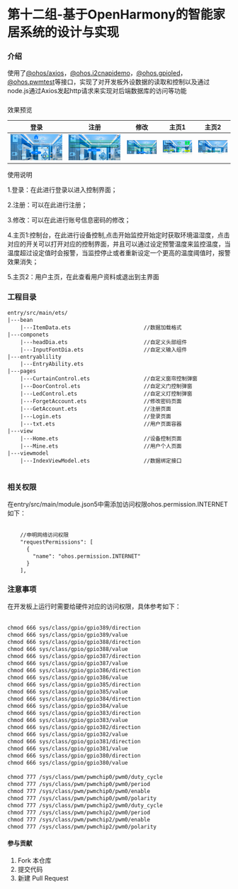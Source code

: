 # 第十二组-基于OpenHarmony的智能家居系统的设计与实现

###  介绍

使用了[@ohos/axios]()，[@ohos.i2cnapidemo](entry/src/main/@ohos.i2cnapidemo.d.ts)，[@ohos.gpioled](entry/src/main/@ohos.gpioled.d.ts)，[@ohos.pwmtest](entry/src/main/@ohos.pwmtest.d.ts)等接口，实现了对开发板外设数据的读取和控制以及通过node.js通过Axios发起http请求来实现对后端数据库的访问等功能

###

效果预览

| 登录                                                                                                                                                                  | 注册                                                                                                                                                                 | 修改                                                                                                                                                                  | 主页1                                                                                                                                                                 | 主页2                                                                                                                                                                 |
|---------------------------------------------------------------------------------------------------------------------------------------------------------------------|--------------------------------------------------------------------------------------------------------------------------------------------------------------------|---------------------------------------------------------------------------------------------------------------------------------------------------------------------|---------------------------------------------------------------------------------------------------------------------------------------------------------------------|---------------------------------------------------------------------------------------------------------------------------------------------------------------------|
| ![image](entry/src/main/resources/base/media/denglu.jpg) | ![image](entry/src/main/resources/base/media/zhuce.jpg) | ![image](entry/src/main/resources/base/media/xiugai.jpg) | ![image](entry/src/main/resources/base/media/zhuye1.jpg) | ![image](entry/src/main/resources/base/media/zhuye2.jpg) |

使用说明

1.登录：在此进行登录以进入控制界面；

2.注册：可以在此进行注册；

3.修改：可以在此进行账号信息密码的修改；

4.主页1:控制台，在此进行设备控制,点击开始监控开始定时获取环境温湿度，点击对应的开关可以打开对应的控制界面，并且可以通过设定预警温度来监控温度，当温度超过设定值时会报警，当监控停止或者重新设定一个更高的温度阈值时，报警效果消失；

5.主页2：用户主页，在此查看用户资料或退出到主界面

### 工程目录

```
entry/src/main/ets/
|---bean
    |---ItemData.ets                       //数据加载格式
|---componets
    |---headDia.ets                        //自定义头部组件
    |---InputFontDia.ets                   //自定义输入组件
|---entryablility
    |---EntryAbility.ets
|---pages
    |---CurtainControl.ets                 //自定义窗帘控制弹窗
    |---DoorControl.ets                    //自定义门控制弹窗
    |---LedControl.ets                     //自定义灯控制弹窗
    |---ForgetAccount.ets                  //修改密码页面
    |---GetAccount.ets                     //注册页面
    |---Login.ets                          //登录页面
    |---txt.ets                            //用户页面容器
|---view
    |---Home.ets                           //设备控制页面
    |---Mine.ets                           //用户个人页面
|---viewmodel
    |---IndexViewModel.ets                 //数据绑定接口
    
```
###   相关权限

在entry/src/main/module.json5中需添加访问权限ohos.permission.INTERNET如下：

```

    //申明网络访问权限
    "requestPermissions": [
      {
        "name": "ohos.permission.INTERNET"
      }
    ],

```

###    注意事项

在开发板上运行时需要给硬件对应的访问权限，具体参考如下：

```

chmod 666 sys/class/gpio/gpio389/direction
chmod 666 sys/class/gpio/gpio389/value
chmod 666 sys/class/gpio/gpio388/direction
chmod 666 sys/class/gpio/gpio388/value
chmod 666 sys/class/gpio/gpio387/direction
chmod 666 sys/class/gpio/gpio387/value
chmod 666 sys/class/gpio/gpio386/direction
chmod 666 sys/class/gpio/gpio386/value
chmod 666 sys/class/gpio/gpio385/direction
chmod 666 sys/class/gpio/gpio385/value
chmod 666 sys/class/gpio/gpio384/direction
chmod 666 sys/class/gpio/gpio384/value
chmod 666 sys/class/gpio/gpio383/direction
chmod 666 sys/class/gpio/gpio383/value
chmod 666 sys/class/gpio/gpio382/direction
chmod 666 sys/class/gpio/gpio382/value
chmod 666 sys/class/gpio/gpio381/direction
chmod 666 sys/class/gpio/gpio381/value
chmod 666 sys/class/gpio/gpio380/direction
chmod 666 sys/class/gpio/gpio380/value

chmod 777 /sys/class/pwm/pwmchip0/pwm0/duty_cycle
chmod 777 /sys/class/pwm/pwmchip0/pwm0/period
chmod 777 /sys/class/pwm/pwmchip0/pwm0/enable
chmod 777 /sys/class/pwm/pwmchip0/pwm0/polarity
chmod 777 /sys/class/pwm/pwmchip2/pwm0/duty_cycle
chmod 777 /sys/class/pwm/pwmchip2/pwm0/period
chmod 777 /sys/class/pwm/pwmchip2/pwm0/enable
chmod 777 /sys/class/pwm/pwmchip2/pwm0/polarity

```

####  参与贡献

1. Fork 本仓库
2. 提交代码
3. 新建 Pull Request
